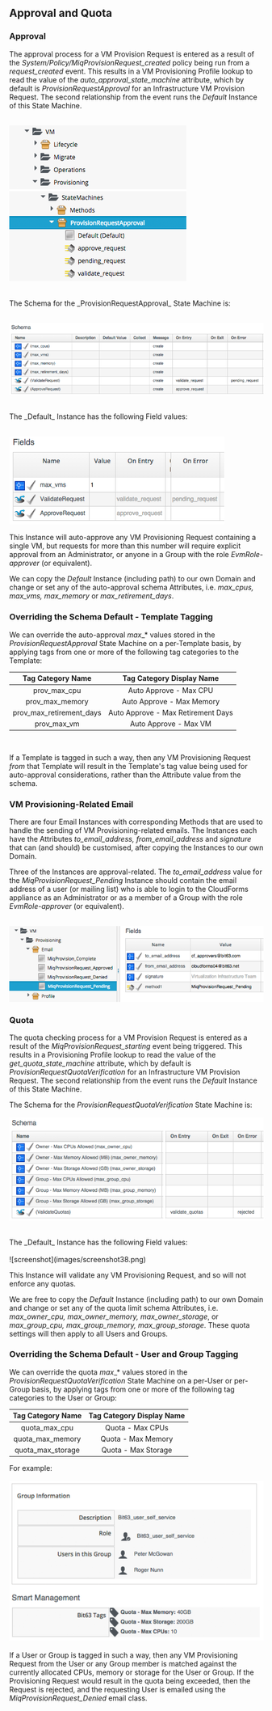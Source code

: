 ## Approval and Quota

### Approval

The approval process for a VM Provision Request is entered as a result of the _System/Policy/MiqProvisionRequest\_created_ policy being run from a _request\_created_ event. This results in a VM Provisioning Profile lookup to read the value of the _auto\_approval\_state\_machine_ attribute, which by default is _ProvisionRequestApproval_ for an Infrastructure VM Provision Request. The second relationship from the event runs the _Default_ Instance of this State Machine.
<br> <br>

![screenshot](images/screenshot33.png)

<br>
The Schema for the _ProvisionRequestApproval_ State Machine is:
<br> <br>

![screenshot](images/screenshot34.png)

<br>
The _Default_ Instance has the following Field values:
<br> <br>

![screenshot](images/screenshot35.png)
<br>

This Instance will auto-approve any VM Provisioning Request containing a single VM, but requests for more than this number will require explicit approval from an Administrator, or anyone in a Group with the role _EvmRole-approver_ (or equivalent).

We can copy the _Default_ Instance (including path) to our own Domain and change or set any of the auto-approval schema Attributes, i.e. _max\_cpus, max\_vms, max\_memory_ or _max\_retirement\_days_.

### Overriding the Schema Default - Template Tagging

We can override the auto-approval _max_\_* values stored in the _ProvisionRequestApproval_ State Machine on a per-Template basis, by applying tags from one or more of the following tag categories to the Template:
<br>

|  Tag Category Name  | Tag Category Display Name  |
|:----------:|:----------------:|
| prov\_max\_cpu | Auto Approve - Max CPU |
| prov\_max\_memory | Auto Approve - Max Memory |
| prov\_max\_retirement\_days | Auto Approve - Max Retirement Days |
| prov\_max\_vm | Auto Approve - Max VM |
<br>

If a Template is tagged in such a way, then any VM Provisioning Request _from_ that Template will result in the Template's tag value being used for auto-approval considerations, rather than the Attribute value from the schema.

### VM Provisioning-Related Email

There are four Email Instances with corresponding Methods that are used to handle the sending of VM Provisioning-related emails. The Instances each have the Attributes _to\_email\_address, from\_email\_address_ and _signature_ that can (and should) be customised, after copying the Instances to our own Domain.

Three of the Instances are approval-related. The _to\_email\_address_ value for the _MiqProvisionRequest\_Pending_ Instance should contain the email address of a user (or mailing list) who is able to login to the CloudForms appliance as an Administrator or as a member of a Group with the role _EvmRole-approver_ (or equivalent).
<br> <br>

![screenshot](images/screenshot36.png?)
<br>

### Quota

The quota checking process for a VM Provision Request is entered as a result of the _MiqProvisionRequest\_starting_ event being triggered. This results in a Provisioning Profile lookup to read the value of the _get\_quota\_state\_machine_ attribute, which by default is _ProvisionRequestQuotaVerification_ for an Infrastructure VM Provision Request. The second relationship from the event runs the _Default_ Instance of this State Machine.

The Schema for the _ProvisionRequestQuotaVerification_ State Machine is:
<br> <br>
![screenshot](images/screenshot37.png?)

<br>
The _Default_ Instance has the following Field values:
<br> <br>
![screenshot](images/screenshot38.png)
<br>

This Instance will validate any VM Provisioning Request, and so will not enforce any quotas.

We are free to copy the _Default_ Instance (including path) to our own Domain and change or set any of the quota limit schema Attributes, i.e. _max\_owner\_cpu, max\_owner\_memory, max\_owner\_storage_, or _max\_group\_cpu, max\_group\_memory, max\_group\_storage_. These quota settings will then apply to all Users and Groups.

### Overriding the Schema Default - User and Group Tagging

We can override the quota _max_\_* values stored in the _ProvisionRequestQuotaVerification_ State Machine on a per-User or per-Group basis, by applying tags from one or more of the following tag categories to the User or Group:
<br>

|  Tag Category Name  | Tag Category Display Name  |
|:----------:|:----------------:|
| quota\_max\_cpu | Quota - Max CPUs |
| quota\_max\_memory | Quota - Max  Memory |
| quota\_max\_storage | Quota - Max  Storage |

For example:
<br> <br>
![screenshot](images/screenshot39.png)
<br> <br>
If a User or Group is tagged in such a way, then any VM Provisioning Request from the User or any Group member is matched against the currently allocated CPUs, memory or storage for the User or Group. If the Provisioning Request would result in the quota being exceeded, then the Request is rejected, and the requesting User is emailed using the _MiqProvisionRequest\_Denied_ email class.
